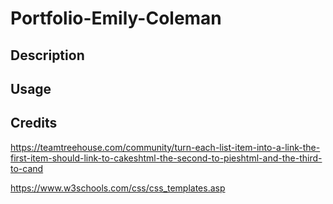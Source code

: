 # Portfolio-Emily-Coleman

## Description

<!-- needs a properly structured description -->

## Usage

<!-- will need a screenshot of the webpage and a link to the LIVE webpage -->

## Credits
<!-- links for webpages used in helping contruct this page -->

<!-- helped troubleshoot how to turn a word into a link to a webpage -->
https://teamtreehouse.com/community/turn-each-list-item-into-a-link-the-first-item-should-link-to-cakeshtml-the-second-to-pieshtml-and-the-third-to-cand
<!-- used to help structure my css -->
https://www.w3schools.com/css/css_templates.asp

